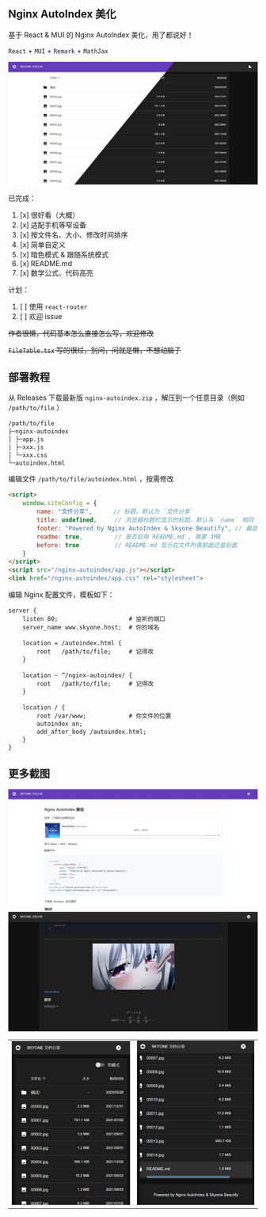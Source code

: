 ## Nginx AutoIndex 美化

基于 React & MUI 的 Nginx AutoIndex 美化，用了都说好！

`React` + `MUI` + `Remark` + `MathJax`

![预览](/screenshot/preview.webp)

已完成：

1. [x] 很好看（大概）
2. [x] 适配手机等窄设备
3. [x] 按文件名、大小、修改时间排序
4. [x] 简单自定义
5. [x] 暗色模式 & 跟随系统模式
6. [x] README.md
7. [x] 数学公式、代码高亮

计划：

1. [ ] 使用 `react-router`
2. [ ] 欢迎 issue

~~作者很懒，代码基本怎么直接怎么写，欢迎修改~~

~~`FileTable.tsx` 写的很烂，别问，问就是懒，不想动脑子~~

## 部署教程

从 Releases 下载最新版 `nginx-autoindex.zip` ，解压到一个任意目录（例如 `/path/to/file` ）

```
/path/to/file
├─nginx-autoindex
│ ├─app.js
│ ├─xxx.js
│ └─xxx.css
└─autoindex.html
```

编辑文件 `/path/to/file/autoindex.html` ，按需修改

```html
<script>
    window.siteConfig = {
        name: "文件分享",      // 标题，默认为 `文件分享`
        title: undefined,     // 浏览器标题栏显示的标题，默认与 `name` 相同
        footer: "Powered by Nginx AutoIndex & Skyone Beautify", // 最底部的说明
        readme: true,         // 是否启用 README.md , 需要 3MB
        before: true          // README.md 显示在文件列表前面还是后面
    }
</script>
<script src="/nginx-autoindex/app.js"></script>
<link href="/nginx-autoindex/app.css" rel="stylesheet">
```

编辑 Nginx 配置文件，模板如下：

```nginx
server {
    listen 80;                    # 监听的端口
    server_name www.skyone.host;  # 你的域名

    location = /autoindex.html {
        root   /path/to/file;     # 记得改
    }

    location ~ ^/nginx-autoindex/ {
        root   /path/to/file;     # 记得改
    }

    location / {
        root /var/www;            # 你文件的位置
        autoindex on;
        add_after_body /autoindex.html;
    }
}
```

## 更多截图

![preview.webp](/screenshot/markdown.webp)
![markdown-dark.webp](/screenshot/markdown-dark.webp)

|                                             |                                            |
|---------------------------------------------|--------------------------------------------|
| ![phone-01.webp](/screenshot/phone-01.webp) | ![phone-02.webp](screenshot/phone-02.webp) |
